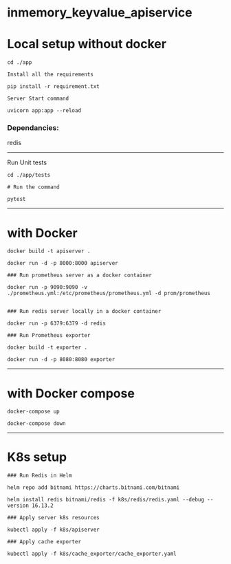 # inmemory_keyvalue_apiservice

# Local setup without docker

```
cd ./app

Install all the requirements

pip install -r requirement.txt

Server Start command

uvicorn app:app --reload
```

### Dependancies:

redis

---

Run Unit tests

```
cd ./app/tests

# Run the command

pytest

```

---

# with Docker

```
docker build -t apiserver .

docker run -d -p 8000:8000 apiserver

### Run prometheus server as a docker container

docker run -p 9090:9090 -v ./prometheus.yml:/etc/prometheus/prometheus.yml -d prom/prometheus


### Run redis server locally in a docker container

docker run -p 6379:6379 -d redis

### Run Prometheus exporter

docker build -t exporter .

docker run -d -p 8080:8080 exporter
```

---

# with Docker compose

```
docker-compose up

docker-compose down
```

---

# K8s setup

```
### Run Redis in Helm

helm repo add bitnami https://charts.bitnami.com/bitnami

helm install redis bitnami/redis -f k8s/redis/redis.yaml --debug --version 16.13.2

### Apply server k8s resources

kubectl apply -f k8s/apiserver

### Apply cache exporter

kubectl apply -f k8s/cache_exporter/cache_exporter.yaml
```

